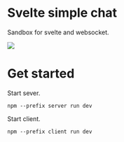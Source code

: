 # Svelte simple chat

Sandbox for svelte and websocket.

![](https://i.gyazo.com/0c5b48f575bc2cb3d758aba7daafb7c2.gif)

# Get started

Start sever.

```
npm --prefix server run dev
```

Start client.

```
npm --prefix client run dev
```
